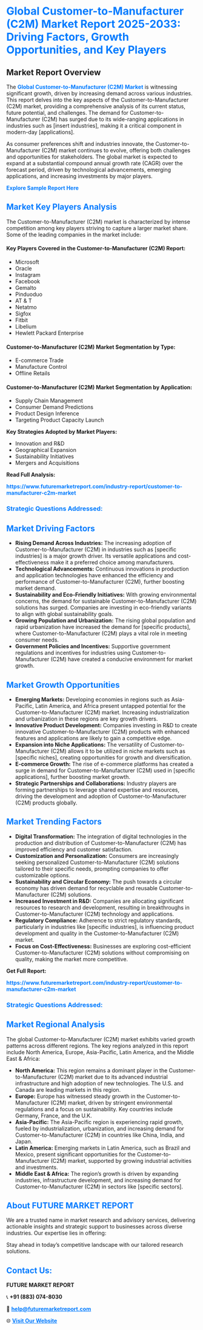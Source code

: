 <h1 style="color: #007BFF;">Global Customer-to-Manufacturer (C2M) Market Report 2025-2033: Driving Factors, Growth Opportunities, and Key Players</h1>

<section id="overview">
<h2>Market Report Overview</h2>
<p>The <a href="https://www.futuremarketreport.com/industry-report/customer-to-manufacturer-c2m-market" style="color: #007BFF; text-decoration: none;"><strong>Global Customer-to-Manufacturer (C2M) Market</strong></a> is witnessing significant growth, driven by increasing demand across various industries. This report delves into the key aspects of the Customer-to-Manufacturer (C2M) market, providing a comprehensive analysis of its current status, future potential, and challenges. The demand for Customer-to-Manufacturer (C2M) has surged due to its wide-ranging applications in industries such as [insert industries], making it a critical component in modern-day [applications].</p>
<p>As consumer preferences shift and industries innovate, the Customer-to-Manufacturer (C2M) market continues to evolve, offering both challenges and opportunities for stakeholders. The global market is expected to expand at a substantial compound annual growth rate (CAGR) over the forecast period, driven by technological advancements, emerging applications, and increasing investments by major players.</p>
</section>

<section id="overview">
<p><a href="https://www.futuremarketreport.com/request-sample/reportId=27739" style="color: #007BFF; text-decoration: none;"><strong>Explore Sample Report Here</strong></a></p>
</section>

<section id="key-players">
<h2 style="color: #007BFF;">Market Key Players Analysis</h2>
<p>The Customer-to-Manufacturer (C2M) market is characterized by intense competition among key players striving to capture a larger market share. Some of the leading companies in the market include:</p>
<h4>Key Players Covered in the Customer-to-Manufacturer (C2M) Report:</h4>
<ul><li>Microsoft</li><li>Oracle</li><li>Instagram</li><li>Facebook</li><li>Gemalto</li><li>Pinduoduo</li><li>AT &amp; T</li><li>Netatmo</li><li>Sigfox</li><li>Fitbit</li><li>Libelium</li><li>Hewlett Packard Enterprise</li></ul>
<h4>Customer-to-Manufacturer (C2M) Market Segmentation by Type:</h4>
<ul><li>E-commerce Trade</li><li>Manufacture Control</li><li>Offline Retails</li></ul>

<h4>Customer-to-Manufacturer (C2M) Market Segmentation by Application:</h4>
<ul><li>Supply Chain Management</li><li>Consumer Demand Predictions</li><li>Product Design Inference</li><li>Targeting Product Capacity Launch</li></ul>
<p><strong>Key Strategies Adopted by Market Players:</strong></p>
<ul>
<li>Innovation and R&D</li>
<li>Geographical Expansion</li>
<li>Sustainability Initiatives</li>
<li>Mergers and Acquisitions</li>
</ul>
</section>

<section>
<p><strong>Read Full Analysis: </strong></p><a href="https://www.futuremarketreport.com/industry-report/customer-to-manufacturer-c2m-market" style="color: #007BFF; text-decoration: none;"><strong>https://www.futuremarketreport.com/industry-report/customer-to-manufacturer-c2m-market</strong></a>
<h3 style="color: #007BFF;">Strategic Questions Addressed:</h3>
</section>

<section id="driving-factors">
<h2 style="color: #007BFF;">Market Driving Factors</h2>
<ul>
<li><strong>Rising Demand Across Industries:</strong> The increasing adoption of Customer-to-Manufacturer (C2M) in industries such as [specific industries] is a major growth driver. Its versatile applications and cost-effectiveness make it a preferred choice among manufacturers.</li>
<li><strong>Technological Advancements:</strong> Continuous innovations in production and application technologies have enhanced the efficiency and performance of Customer-to-Manufacturer (C2M), further boosting market demand.</li>
<li><strong>Sustainability and Eco-Friendly Initiatives:</strong> With growing environmental concerns, the demand for sustainable Customer-to-Manufacturer (C2M) solutions has surged. Companies are investing in eco-friendly variants to align with global sustainability goals.</li>
<li><strong>Growing Population and Urbanization:</strong> The rising global population and rapid urbanization have increased the demand for [specific products], where Customer-to-Manufacturer (C2M) plays a vital role in meeting consumer needs.</li>
<li><strong>Government Policies and Incentives:</strong> Supportive government regulations and incentives for industries using Customer-to-Manufacturer (C2M) have created a conducive environment for market growth.</li>
</ul>
</section>

<section id="growth-opportunities">
<h2 style="color: #007BFF;">Market Growth Opportunities</h2>
<ul>
<li><strong>Emerging Markets:</strong> Developing economies in regions such as Asia-Pacific, Latin America, and Africa present untapped potential for the Customer-to-Manufacturer (C2M) market. Increasing industrialization and urbanization in these regions are key growth drivers.</li>
<li><strong>Innovative Product Development:</strong> Companies investing in R&D to create innovative Customer-to-Manufacturer (C2M) products with enhanced features and applications are likely to gain a competitive edge.</li>
<li><strong>Expansion into Niche Applications:</strong> The versatility of Customer-to-Manufacturer (C2M) allows it to be utilized in niche markets such as [specific niches], creating opportunities for growth and diversification.</li>
<li><strong>E-commerce Growth:</strong> The rise of e-commerce platforms has created a surge in demand for Customer-to-Manufacturer (C2M) used in [specific applications], further boosting market growth.</li>
<li><strong>Strategic Partnerships and Collaborations:</strong> Industry players are forming partnerships to leverage shared expertise and resources, driving the development and adoption of Customer-to-Manufacturer (C2M) products globally.</li>
</ul>
</section>

<section id="trending-factors">
<h2 style="color: #007BFF;">Market Trending Factors</h2>
<ul>
<li><strong>Digital Transformation:</strong> The integration of digital technologies in the production and distribution of Customer-to-Manufacturer (C2M) has improved efficiency and customer satisfaction.</li>
<li><strong>Customization and Personalization:</strong> Consumers are increasingly seeking personalized Customer-to-Manufacturer (C2M) solutions tailored to their specific needs, prompting companies to offer customizable options.</li>
<li><strong>Sustainability and Circular Economy:</strong> The push towards a circular economy has driven demand for recyclable and reusable Customer-to-Manufacturer (C2M) solutions.</li>
<li><strong>Increased Investment in R&D:</strong> Companies are allocating significant resources to research and development, resulting in breakthroughs in Customer-to-Manufacturer (C2M) technology and applications.</li>
<li><strong>Regulatory Compliance:</strong> Adherence to strict regulatory standards, particularly in industries like [specific industries], is influencing product development and quality in the Customer-to-Manufacturer (C2M) market.</li>
<li><strong>Focus on Cost-Effectiveness:</strong> Businesses are exploring cost-efficient Customer-to-Manufacturer (C2M) solutions without compromising on quality, making the market more competitive.</li>
</ul>
</section>

<section>
<p><strong>Get Full Report: </strong></p><a href="https://www.futuremarketreport.com/industry-report/customer-to-manufacturer-c2m-market" style="color: #007BFF; text-decoration: none;"><strong>https://www.futuremarketreport.com/industry-report/customer-to-manufacturer-c2m-market</strong></a>
<h3 style="color: #007BFF;">Strategic Questions Addressed:</h3>
</section>


<section id="regional-analysis">
<h2 style="color: #007BFF;">Market Regional Analysis</h2>
<p>The global Customer-to-Manufacturer (C2M) market exhibits varied growth patterns across different regions. The key regions analyzed in this report include North America, Europe, Asia-Pacific, Latin America, and the Middle East & Africa:</p>
<ul>
<li><strong>North America:</strong> This region remains a dominant player in the Customer-to-Manufacturer (C2M) market due to its advanced industrial infrastructure and high adoption of new technologies. The U.S. and Canada are leading markets in this region.</li>
<li><strong>Europe:</strong> Europe has witnessed steady growth in the Customer-to-Manufacturer (C2M) market, driven by stringent environmental regulations and a focus on sustainability. Key countries include Germany, France, and the U.K.</li>
<li><strong>Asia-Pacific:</strong> The Asia-Pacific region is experiencing rapid growth, fueled by industrialization, urbanization, and increasing demand for Customer-to-Manufacturer (C2M) in countries like China, India, and Japan.</li>
<li><strong>Latin America:</strong> Emerging markets in Latin America, such as Brazil and Mexico, present significant opportunities for the Customer-to-Manufacturer (C2M) market, supported by growing industrial activities and investments.</li>
<li><strong>Middle East & Africa:</strong> The region’s growth is driven by expanding industries, infrastructure development, and increasing demand for Customer-to-Manufacturer (C2M) in sectors like [specific sectors].</li>
</ul>
</section>

<footer>
<h2 style="color: #007BFF;">About FUTURE MARKET REPORT</h2>
<p>We are a trusted name in market research and advisory services, delivering actionable insights and strategic support to businesses across diverse industries. Our expertise lies in offering:</p>

<p>Stay ahead in today’s competitive landscape with our tailored research solutions.</p>

<h2 style="color: #007BFF;">Contact Us:</h2>
<p><strong>FUTURE MARKET REPORT</strong></p>
<p>📞 <strong>+91 (883) 074-8030</strong></p>
<p>📧 <strong><a href="mailto:help@futuremarketreport.com" style="color: #007BFF;">help@futuremarketreport.com</a></strong></p>
<p>🌐 <strong><a href="https://www.futuremarketreport.com/" style="color: #007BFF;">Visit Our Website</a></strong></p>
</footer>